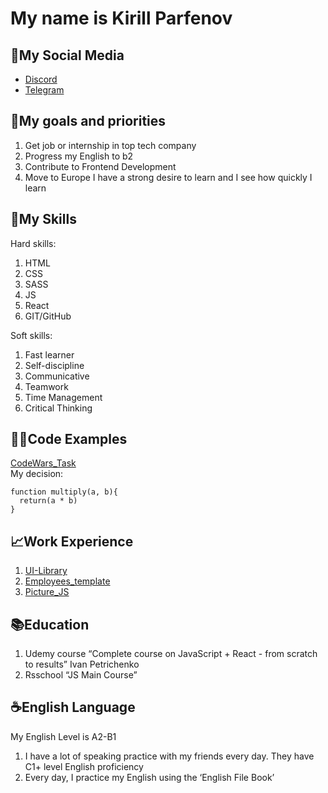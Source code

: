 # **My name is Kirill Parfenov**

## 📱My Social Media 
- [Discord](https://discord.com/users/izeevens)
- [Telegram](https://t.me/iZeevens)

## 🎯My goals and priorities
 1. Get job or internship in top tech company
 2. Progress my English to b2
 3. Contribute to Frontend Development
 4. Move to Europe
I have a strong desire to learn and I see how quickly I learn

## 📖My Skills
Hard skills:
 1. HTML
 2. CSS
 3. SASS
 4. JS
 5. React
 6. GIT/GitHub

Soft skills:
 1. Fast learner
 2. Self-discipline
 3. Communicative
 4. Teamwork
 5. Time Management 
 6. Critical Thinking

## 👨‍💻Code Examples
[CodeWars_Task](https://www.codewars.com/kata/50654ddff44f800200000004/train/javascript)\
My decision: 
```
function multiply(a, b){
  return(a * b)
}
```
## 📈Work Experience
 1. [UI-Library](https://github.com/iZeevens/UI-Library)
 2. [Employees_template](https://github.com/iZeevens/Employees_template)
 3. [Picture_JS](https://github.com/iZeevens/Picture_JS)


## 📚Education 
 1. Udemy course “Complete course on JavaScript + React - from scratch to results” Ivan Petrichenko
 2. Rsschool “JS Main Course”

## ☕️English Language 
My English Level is A2-B1
 1. I have a lot of speaking practice with my friends every day. They have C1+ level English proficiency
 2. Every day, I practice my English using the ‘English File Book’



